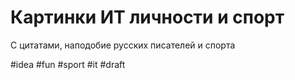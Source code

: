 # Картинки ИТ личности и спорт

С цитатами, наподобие русских писателей и спорта 

#idea #fun #sport #it
#draft